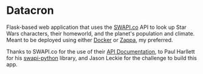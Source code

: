 Datacron
======

Flask-based web application that uses the [SWAPI.co](http://swapi.co) API to look up Star Wars characters, their homeworld, and the planet's population and climate. Meant to be deployed using either [Docker](https://www.docker.com/) or [Zappa](https://github.com/MiserLou/zappa), my preferred.

Thanks to SWAPI.co for the use of their [API Documentation](https://swapi.co/documentation), to Paul Harllett for his [swapi-python](https://github.com/phalt/swapi-python) library, and Jason Leckie for the challenge to build this app.
